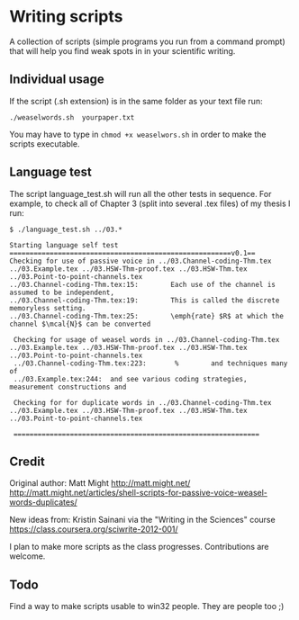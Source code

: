 
Writing scripts
===============

A collection of scripts (simple programs you run from a command prompt)
that will help you find weak spots in in your scientific writing.

Individual usage
----------------

If the script (.sh extension) is in the same folder as your text file run:

    ./weaselwords.sh  yourpaper.txt

You may have to type in `chmod +x weaselwors.sh` in order to make the scripts
executable. 


Language test
-------------

The script language_test.sh will run all the other tests in sequence.
For example, to check all of Chapter 3 (split into several .tex files)
of my thesis I run:


    $ ./language_test.sh ../03.*

    Starting language self test 
    =======================================================v0.1==
    Checking for use of passive voice in ../03.Channel-coding-Thm.tex ../03.Example.tex ../03.HSW-Thm-proof.tex ../03.HSW-Thm.tex ../03.Point-to-point-channels.tex
    ../03.Channel-coding-Thm.tex:15:        Each use of the channel is assumed to be independent,
    ../03.Channel-coding-Thm.tex:19:        This is called the discrete memoryless setting.
    ../03.Channel-coding-Thm.tex:25:        \emph{rate} $R$ at which the channel $\mcal{N}$ can be converted
     
     Checking for usage of weasel words in ../03.Channel-coding-Thm.tex ../03.Example.tex ../03.HSW-Thm-proof.tex ../03.HSW-Thm.tex ../03.Point-to-point-channels.tex
     ../03.Channel-coding-Thm.tex:223:       %        and techniques many of  
     ../03.Example.tex:244:  and see various coding strategies, measurement constructions and
      
     Checking for for duplicate words in ../03.Channel-coding-Thm.tex ../03.Example.tex ../03.HSW-Thm-proof.tex ../03.HSW-Thm.tex ../03.Point-to-point-channels.tex
       
     =============================================================




Credit
------

Original author:
 Matt Might http://matt.might.net/
 http://matt.might.net/articles/shell-scripts-for-passive-voice-weasel-words-duplicates/

New ideas from:
 Kristin Sainani via the "Writing in the Sciences" course https://class.coursera.org/sciwrite-2012-001/

I plan to make more scripts as the class progresses.
Contributions are welcome.


Todo
----

Find a way to make scripts usable to win32 people. They are people too ;)


